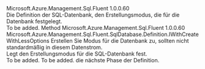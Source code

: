 <Type Name="IWithCreateMode" FullName="Microsoft.Azure.Management.Sql.Fluent.SqlDatabase.Definition.IWithCreateMode">
  <TypeSignature Language="C#" Value="public interface IWithCreateMode" />
  <TypeSignature Language="ILAsm" Value=".class public interface auto ansi abstract IWithCreateMode" />
  <TypeSignature Language="DocId" Value="T:Microsoft.Azure.Management.Sql.Fluent.SqlDatabase.Definition.IWithCreateMode" />
  <TypeSignature Language="VB.NET" Value="Public Interface IWithCreateMode" />
  <TypeSignature Language="F#" Value="type IWithCreateMode = interface" />
  <AssemblyInfo>
    <AssemblyName>Microsoft.Azure.Management.Sql.Fluent</AssemblyName>
    <AssemblyVersion>1.0.0.60</AssemblyVersion>
  </AssemblyInfo>
  <Interfaces />
  <Docs>
    <summary>
            Die Definition der SQL-Datenbank, den Erstellungsmodus, die für die Datenbank festgelegt.
            </summary>
    <remarks>To be added.</remarks>
  </Docs>
  <Members>
    <Member MemberName="WithMode">
      <MemberSignature Language="C#" Value="public Microsoft.Azure.Management.Sql.Fluent.SqlDatabase.Definition.IWithCreateWithLessOptions WithMode (string createMode);" />
      <MemberSignature Language="ILAsm" Value=".method public hidebysig newslot virtual instance class Microsoft.Azure.Management.Sql.Fluent.SqlDatabase.Definition.IWithCreateWithLessOptions WithMode(string createMode) cil managed" />
      <MemberSignature Language="DocId" Value="M:Microsoft.Azure.Management.Sql.Fluent.SqlDatabase.Definition.IWithCreateMode.WithMode(System.String)" />
      <MemberSignature Language="VB.NET" Value="Public Function WithMode (createMode As String) As IWithCreateWithLessOptions" />
      <MemberSignature Language="F#" Value="abstract member WithMode : string -&gt; Microsoft.Azure.Management.Sql.Fluent.SqlDatabase.Definition.IWithCreateWithLessOptions" Usage="iWithCreateMode.WithMode createMode" />
      <MemberType>Method</MemberType>
      <AssemblyInfo>
        <AssemblyName>Microsoft.Azure.Management.Sql.Fluent</AssemblyName>
        <AssemblyVersion>1.0.0.60</AssemblyVersion>
      </AssemblyInfo>
      <ReturnValue>
        <ReturnType>Microsoft.Azure.Management.Sql.Fluent.SqlDatabase.Definition.IWithCreateWithLessOptions</ReturnType>
      </ReturnValue>
      <Parameters>
        <Parameter Name="createMode" Type="System.String" />
      </Parameters>
      <Docs>
        <param name="createMode">Erstellen Sie Modus für die Datenbank zu, sollten nicht standardmäßig in diesem Datenstrom.</param>
        <summary>
            Legt den Erstellungsmodus für die SQL-Datenbank fest.
            </summary>
        <returns>To be added.</returns>
        <remarks>To be added.</remarks>
        <return>die nächste Phase der Definition.</return>
      </Docs>
    </Member>
  </Members>
</Type>